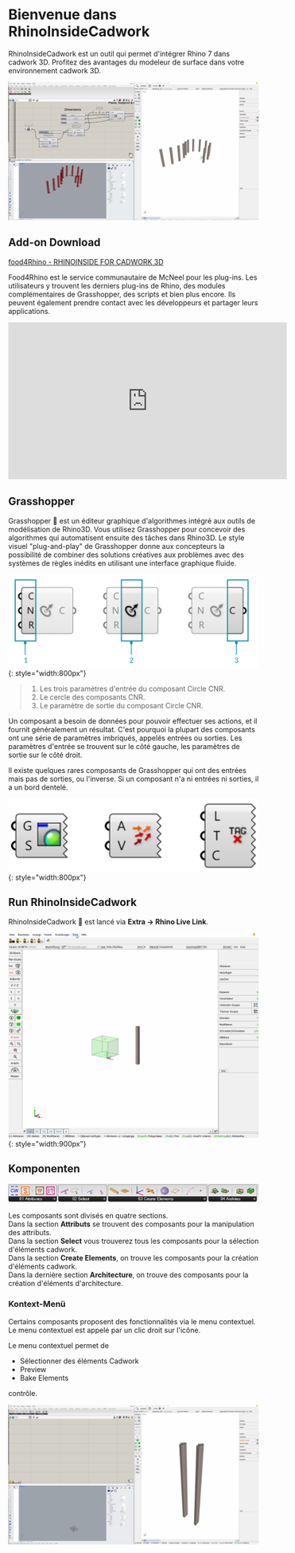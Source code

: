 # Bienvenue dans RhinoInsideCadwork


RhinoInsideCadwork est un outil qui permet d'intégrer Rhino 7 dans cadwork 3D. Profitez des avantages du modeleur de surface dans votre environnement cadwork 3D. 


![Referenced GIF](img/beams_curve.gif "beams curve")

## Add-on Download

[food4Rhino - RHINOINSIDE FOR CADWORK 3D](https://www.food4rhino.com/en/app/rhinoinside-cadwork-3d?lang=de)

Food4Rhino est le service communautaire de McNeel pour les plug-ins. Les utilisateurs y trouvent les derniers plug-ins de Rhino, des modules complémentaires de Grasshopper, des scripts et bien plus encore. Ils peuvent également prendre contact avec les développeurs et partager leurs applications.

<iframe width="560" height="315" src="https://www.youtube.com/embed/vBh1UHg6ZHQ" title="YouTube video player" frameborder="0" allow="accelerometer; autoplay; clipboard-write; encrypted-media; gyroscope; picture-in-picture" allowfullscreen></iframe>

## Grasshopper

Grasshopper :cricket: est un éditeur graphique d'algorithmes intégré aux outils de modélisation de Rhino3D. Vous utilisez Grasshopper pour concevoir des algorithmes qui automatisent ensuite des tâches dans Rhino3D.
Le style visuel "plug-and-play" de Grasshopper donne aux concepteurs la possibilité de combiner des solutions créatives aux problèmes avec des systèmes de règles inédits en utilisant une interface graphique fluide.

![Backup Text](img/process.png "https://modelab.gitbooks.io/grasshopper-primer/content/1-foundations/1-2/2_grasshopper-component-parts.html"){: style="width:800px"}

> 1. Les trois paramètres d'entrée du composant Circle CNR.
> 2. Le cercle des composants CNR.
> 3. Le paramètre de sortie du composant Circle CNR.

Un composant a besoin de données pour pouvoir effectuer ses actions, et il fournit généralement un résultat. C'est pourquoi la plupart des composants ont une série de paramètres imbriqués, appelés entrées ou sorties. Les paramètres d'entrée se trouvent sur le côté gauche, les paramètres de sortie sur le côté droit.

Il existe quelques rares composants de Grasshopper qui ont des entrées mais pas de sorties, ou l'inverse. Si un composant n'a ni entrées ni sorties, il a un bord dentelé.

![Backup Text](img/components.png "https://modelab.gitbooks.io/grasshopper-primer/content/1-foundations/1-2/2_grasshopper-component-parts.html"){: style="width:800px"}

## Run RhinoInsideCadwork

RhinoInsideCadwork :rhinoceros: est lancé via **Extra -> Rhino Live Link**. 

![GIF](img/run.gif){: style="width:900px"}

## Komponenten

![Backup Text](img/comps.png "Components")

Les composants sont divisés en quatre sections. <br>
Dans la section **Attributs** se trouvent des composants pour la manipulation des attributs.<br>
Dans la section **Select** vous trouverez tous les composants pour la sélection d'éléments cadwork. <br>
Dans la section **Create Elements**, on trouve les composants pour la création d'éléments cadwork. <br>
Dans la dernière section **Architecture**, on trouve des composants pour la création d'éléments d'architecture. 

### Kontext-Menü

Certains composants proposent des fonctionnalités via le menu contextuel. Le menu contextuel est appelé par un clic droit sur l'icône. <br>

Le menu contextuel permet de

* Sélectionner des éléments Cadwork
* Preview 
* Bake Elements <br>

contrôle. 

![Referenced GIF](img/get_elements.gif "get cadwork elements")



